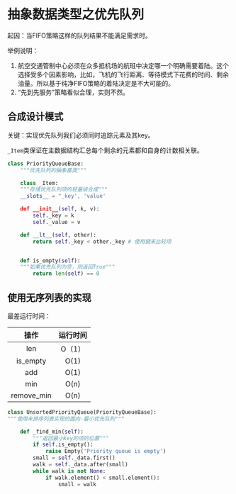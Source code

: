 # 抽象数据类型之优先队列

起因：当FIFO策略这样的队列结果不能满足需求时。

举例说明：

1. 航空交通管制中心必须在众多抵机场的航班中决定哪一个明确需要着陆。这个选择受多个因素影响，比如，飞机的飞行距离、等待模式下花费的时间、剩余油量。所以基于纯净FIFO策略的着陆决定是不大可能的。
2. “先到先服务”策略看似合理，实则不然。

## 合成设计模式

关键：实现优先队列我们必须同时追踪元素及其key。

`_Item`类保证在主数据结构汇总每个剩余的元素都和自身的计数相关联。

```python
class PriorityQueueBase:
    """优先队列的抽象基类"""

    class _Item:
    """存储优先队列项的轻量级合成"""
    __slots__ = "_key', 'value'

    def __init__(self, k, v):
        self._key = k
        self._value = v

    def __lt__(self, other):
        return self._key < other._key # 使用键来比较项


    def is_empty(self):
    """如果优先队列为空，则返回True"""
        return len(self) == 0
```

## 使用无序列表的实现

最差运行时间：

|操作   |运行时间|
|:----:|:-----:|
|len|O（1）|
|is_empty|O(1)|
|add|O(1)|
|min|O(n)|
|remove_min|O(n)|

```python
class UnsortedPriorityQueue(PriorityQueueBase):
"""使用未排序列表实现的面向-最小优先队列"""

    def _find_min(self):
        """返回最小key的项的位置"""
        if self.is_empty():
            raise Empty('Priority queue is empty')
        small = self._data.first()
        walk = self._data.after(small)
        while walk is not None:
            if walk.element() < small.element():
                small = walk
 ```
